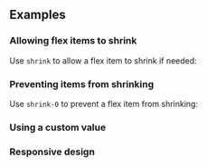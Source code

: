 <ApiTable
  rows=
/>

## Examples

### Allowing flex items to shrink

Use `shrink` to allow a flex item to shrink if needed:

### Preventing items from shrinking

Use `shrink-0` to prevent a flex item from shrinking:

### Using a custom value

### Responsive design

